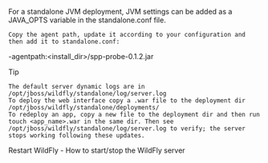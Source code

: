 For a standalone JVM deployment, JVM settings can be added as a JAVA_OPTS variable in the standalone.conf file.

    Copy the agent path, update it according to your configuration and then add it to standalone.conf:

-agentpath:<install_dir>/spp-probe-0.1.2.jar

Tip

    The default server dynamic logs are in /opt/jboss/wildfly/standalone/log/server.log
    To deploy the web interface copy a .war file to the deployment dir /opt/jboss/wildfly/standalone/deployments/
    To redeploy an app, copy a new file to the deployment dir and then run touch <app_name>.war in the same dir. Then see /opt/jboss/wildfly/standalone/log/server.log to verify; the server stops working following these updates.

Restart WildFly - How to start/stop the WildFly server
